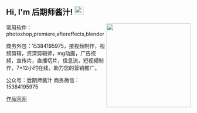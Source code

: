 <h2>Hi, I'm 后期师酱汁! <img src="https://github.githubassets.com/images/mona-whisper.gif" height="24" /></h2>
<img align='right' src="https://media.giphy.com/media/836HiJc7pgzy8iNXCn/giphy.gif" width="230" />

常用软件：photoshop,premiere,aftereffects,blender

商务外包：15384195975，接视频制作，视频剪辑，资深剪辑师，mg动画，广告视频，宣传片，直播切片，信息流，短视频制作，7*12小时在线，助力您的营销推广。

公众号：后期师酱汁 商务微信：15384195975

[作品官网](https://whiteshds.gitlab.io)
